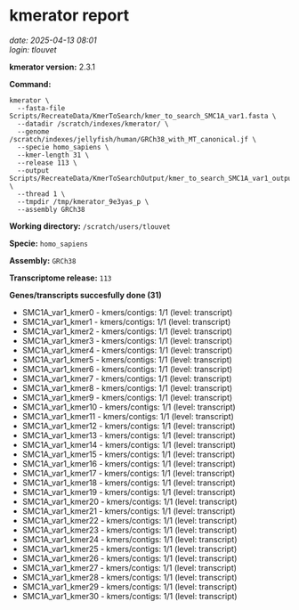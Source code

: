 # kmerator report
*date: 2025-04-13 08:01*  
*login: tlouvet*

**kmerator version:** 2.3.1

**Command:**

```
kmerator \
  --fasta-file Scripts/RecreateData/KmerToSearch/kmer_to_search_SMC1A_var1.fasta \
  --datadir /scratch/indexes/kmerator/ \
  --genome /scratch/indexes/jellyfish/human/GRCh38_with_MT_canonical.jf \
  --specie homo_sapiens \
  --kmer-length 31 \
  --release 113 \
  --output Scripts/RecreateData/KmerToSearchOutput/kmer_to_search_SMC1A_var1_output \
  --thread 1 \
  --tmpdir /tmp/kmerator_9e3yas_p \
  --assembly GRCh38
```

**Working directory:** `/scratch/users/tlouvet`

**Specie:** `homo_sapiens`

**Assembly:** `GRCh38`

**Transcriptome release:** `113`

**Genes/transcripts succesfully done (31)**

- SMC1A_var1_kmer0 - kmers/contigs: 1/1 (level: transcript)
- SMC1A_var1_kmer1 - kmers/contigs: 1/1 (level: transcript)
- SMC1A_var1_kmer2 - kmers/contigs: 1/1 (level: transcript)
- SMC1A_var1_kmer3 - kmers/contigs: 1/1 (level: transcript)
- SMC1A_var1_kmer4 - kmers/contigs: 1/1 (level: transcript)
- SMC1A_var1_kmer5 - kmers/contigs: 1/1 (level: transcript)
- SMC1A_var1_kmer6 - kmers/contigs: 1/1 (level: transcript)
- SMC1A_var1_kmer7 - kmers/contigs: 1/1 (level: transcript)
- SMC1A_var1_kmer8 - kmers/contigs: 1/1 (level: transcript)
- SMC1A_var1_kmer9 - kmers/contigs: 1/1 (level: transcript)
- SMC1A_var1_kmer10 - kmers/contigs: 1/1 (level: transcript)
- SMC1A_var1_kmer11 - kmers/contigs: 1/1 (level: transcript)
- SMC1A_var1_kmer12 - kmers/contigs: 1/1 (level: transcript)
- SMC1A_var1_kmer13 - kmers/contigs: 1/1 (level: transcript)
- SMC1A_var1_kmer14 - kmers/contigs: 1/1 (level: transcript)
- SMC1A_var1_kmer15 - kmers/contigs: 1/1 (level: transcript)
- SMC1A_var1_kmer16 - kmers/contigs: 1/1 (level: transcript)
- SMC1A_var1_kmer17 - kmers/contigs: 1/1 (level: transcript)
- SMC1A_var1_kmer18 - kmers/contigs: 1/1 (level: transcript)
- SMC1A_var1_kmer19 - kmers/contigs: 1/1 (level: transcript)
- SMC1A_var1_kmer20 - kmers/contigs: 1/1 (level: transcript)
- SMC1A_var1_kmer21 - kmers/contigs: 1/1 (level: transcript)
- SMC1A_var1_kmer22 - kmers/contigs: 1/1 (level: transcript)
- SMC1A_var1_kmer23 - kmers/contigs: 1/1 (level: transcript)
- SMC1A_var1_kmer24 - kmers/contigs: 1/1 (level: transcript)
- SMC1A_var1_kmer25 - kmers/contigs: 1/1 (level: transcript)
- SMC1A_var1_kmer26 - kmers/contigs: 1/1 (level: transcript)
- SMC1A_var1_kmer27 - kmers/contigs: 1/1 (level: transcript)
- SMC1A_var1_kmer28 - kmers/contigs: 1/1 (level: transcript)
- SMC1A_var1_kmer29 - kmers/contigs: 1/1 (level: transcript)
- SMC1A_var1_kmer30 - kmers/contigs: 1/1 (level: transcript)
